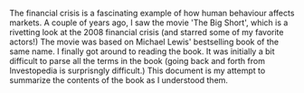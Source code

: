 The financial crisis is a fascinating example of how human behaviour affects markets. A couple of years ago, I saw the movie 'The Big Short', which is a rivetting look at the 2008 financial crisis
(and starred some of my favorite actors!) The movie was based on Michael Lewis' bestselling book of the same name. I finally got around 
to reading the book. It was initially a bit difficult to parse all the terms in the book (going back and forth from Investopedia is surprisngly difficult.)
This document is my attempt to summarize the contents of the book as I understood them. 



